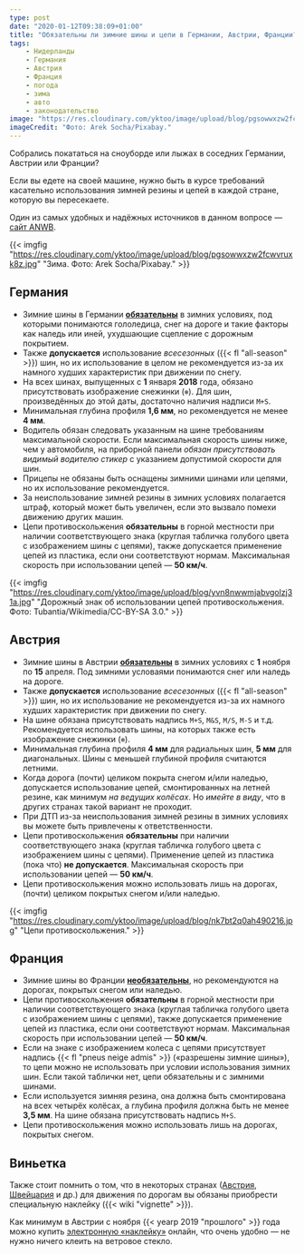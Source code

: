 ```yaml
---
type: post
date: "2020-01-12T09:38:09+01:00"
title: "Обязательны ли зимние шины и цепи в Германии, Австрии, Франции?"
tags:
    - Нидерланды
    - Германия
    - Австрия
    - Франция
    - погода
    - зима
    - авто
    - законодательство
image: "https://res.cloudinary.com/yktoo/image/upload/blog/pgsowwxzw2fcwvruxk8z.jpg"
imageCredit: "Фото: Arek Socha/Pixabay."
---
```


Собрались покататься на сноуборде или лыжах в соседних Германии, Австрии или Франции?

Если вы едете на своей машине, нужно быть в курсе требований касательно использования зимней резины и цепей в каждой стране, которую вы пересекаете.

<!--more-->

Один из самых удобных и надёжных источников в данном вопросе — [сайт ANWB](https://www.anwb.nl/auto/banden/winterbanden).

{{< imgfig "https://res.cloudinary.com/yktoo/image/upload/blog/pgsowwxzw2fcwvruxk8z.jpg" "Зима. Фото: Arek Socha/Pixabay." >}}

## Германия

* Зимние шины в Германии **[обязательны](https://www.anwb.nl/auto/banden/winterbanden/winterbanden-in-duitsland)** в зимних условиях, под которыми понимаются гололедица, снег на дороге и такие факторы как наледь или иней, ухудшающие сцепление с дорожным покрытием.
* Также **допускается** использование *всесезонных* ({{< fl "all-season" >}}) шин, но их использование в целом не рекомендуется из-за их намного худших характеристик при движении по снегу.
* На всех шинах, выпущенных с **1** января **2018** года, обязано присутствовать изображение снежинки (`❄`). Для шин, произведённых до этой даты, достаточно наличия надписи `M+S`.
* Минимальная глубина профиля **1,6 мм**, но рекомендуется не менее **4 мм**.
* Водитель обязан следовать указанным на шине требованиям максимальной скорости. Если максимальная скорость шины ниже, чем у автомобиля, на приборной панели *обязан присутствовать видимый водителю стикер* с указанием допустимой скорости для шин.
* Прицепы не обязаны быть оснащены зимними шинами или цепями, но их использование рекомендуется.
* За неиспользование зимней резины в зимних условиях полагается штраф, который может быть увеличен, если это вызвало помехи движению других машин.
* Цепи противоскольжения **обязательны** в горной местности при наличии соответствующего знака (круглая табличка голубого цвета с изображением шины с цепями), также допускается применение цепей из пластика, если они соответствуют нормам. Максимальная скорость при использовании цепей — **50 км/ч**.

{{< imgfig "https://res.cloudinary.com/yktoo/image/upload/blog/yvn8nwwmjabvgolzj31a.jpg" "Дорожный знак об использовании цепей противоскольжения. Фото: Tubantia/Wikimedia/CC-BY-SA 3.0." >}}

## Австрия

* Зимние шины в Австрии **[обязательны](https://www.anwb.nl/auto/banden/winterbanden/winterbanden-in-oostenrijk)** в зимних условиях с **1** ноября по **15** апреля. Под зимними условаями понимаются снег или наледь на дороге.
* Также **допускается** использование *всесезонных* ({{< fl "all-season" >}}) шин, но их использование не рекомендуется из-за их намного худших характеристик при движении по снегу.
* На шине обязана присутствовать надпись `M+S`, `M&S`, `M/S`, `M-S` и т.д. Рекомендуется использовать шины, на которых также есть изображение снежинки (`❄`).
* Минимальная глубина профиля **4 мм** для радиальных шин, **5 мм** для диагональных. Шины с меньшей глубиной профиля считаются летними.
* Когда дорога (почти) целиком покрыта снегом и/или наледью, допускается использование цепей, смонтированных на летней резине, как минимум *на ведущих колёсах*. Но *имейте в виду*, что в других странах такой вариант не проходит.
* При ДТП из-за неиспользования зимней резины в зимних условиях вы можете быть привлечены к ответственности.
* Цепи противоскольжения **обязательны** при наличии соответствующего знака (круглая табличка голубого цвета с изображением шины с цепями). Применение цепей из пластика (пока что) **не допускается**. Максимальная скорость при использовании цепей — **50 км/ч**.
* Цепи противоскольжения можно использовать лишь на дорогах, (почти) целиком покрытых снегом и/или наледью.

{{< imgfig "https://res.cloudinary.com/yktoo/image/upload/blog/nk7bt2q0ah490216.jpg" "Цепи противоскольжения." >}}

## Франция

* Зимние шины во Франции **[необязательны](https://www.anwb.nl/auto/banden/winterbanden/winterbanden-in-frankrijk)**, но рекомендуются на дорогах, покрытых снегом или наледью.
* Цепи противоскольжения **обязательны** в горной местности при наличии соответствующего знака (круглая табличка голубого цвета с изображением шины с цепями), также допускается применение цепей из пластика, если они соответствуют нормам. Максимальная скорость при использовании цепей — **50 км/ч**.
* Если на знаке с изображением колеса с цепями присутствует надпись {{< fl "pneus neige admis" >}} («разрешены зимние шины»), то цепи можно не использовать при условии использования зимних шин. Если такой таблички нет, цепи обязательны и с зимними шинами.
* Если используется зимняя резина, она должна быть смонтирована на всех четырёх колёсах, а глубина профиля должна быть не менее **3,5 мм**. На шине обязана присутствовать надпись `M+S`.
* Цепи противоскольжения можно использовать лишь на дорогах, покрытых снегом.

## Виньетка

Также стоит помнить о том, что в некоторых странах ([Австрия](https://www.asfinag.at/toll/vignette/), [Швейцария](https://www.ch.ch/en/swiss-motorway-sticker/) и др.) для движения по дорогам вы обязаны приобрести специальную наклейку ({{< wiki "vignette" >}}).

Как минимум в Австрии с ноября {{< yearp 2019 "прошлого" >}} года можно купить [электронную «наклейку»](https://www.asfinag.at/toll/vignette/) онлайн, что очень удобно — не нужно ничего клеить на ветровое стекло.
